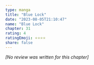 ```yaml
---
type: manga
title: "Blue Lock"
date: "2023-08-05T21:10:47"
name: "Blue Lock"
chapter: 31
rating: 4
ratingEmoji: ⭐️⭐️⭐️⭐️
share: false
---
```


*[No review was written for this chapter]*
